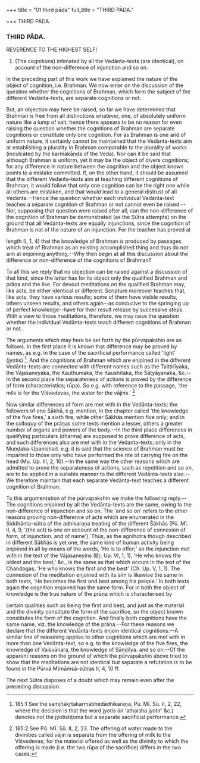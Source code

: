 +++
title = "01 third pāda"
full_title = "THIRD PĀDA."

+++
THIRD PĀDA.



### THIRD PĀDA.

REVERENCE TO THE HIGHEST SELF!

1. (The cognitions) intimated by all the Vedānta-texts (are identical), on account of the non-difference of injunction and so on.

In the preceding part of this work we have explained the nature of the object of cognition, i.e. Brahman. We now enter on the discussion of the question whether the cognitions of Brahman, which form the subject of the different Vedānta-texts, are separate cognitions or not.

But, an objection may here be raised, so far we have determined that Brahman is free from all distinctions whatever, one, of absolutely uniform nature like a lump of salt; hence there appears to be no reason for even raising the question whether the cognitions of Brahman are separate cognitions or constitute only one cognition. For as Brahman is one and of uniform nature, it certainly cannot be maintained that the Vedānta-texts aim at establishing a plurality in Brahman comparable to the plurality of works (inculcated by the karmakāṇḍa of the Veda). Nor can it be said that although Brahman is uniform, yet it may be the object of divers cognitions; for any difference in nature between the cognition and the object known points to a mistake committed. If, on the other hand, it should be assumed that the different Vedānta-texts aim at teaching different cognitions of Brahman, it would follow that only one cognition can be the right one while all others are mistaken, and that would lead to a general distrust of all Vedānta.--Hence the question whether each individual Vedānta-text teaches a separate cognition of Brahman or not cannot even be raised.--Nor, supposing that question were raised after all, can the non-difference of the cognition of Brahman be demonstrated (as the Sūtra attempts) on the ground that all Vedānta-texts are equally injunctions, since the cognition of Brahman is not of the nature of an injunction. For the teacher has proved at

length (I, 1, 4) that the knowledge of Brahman is produced by passages which treat of Brahman as an existing accomplished thing and thus do not aim at enjoining anything.--Why then begin at all this discussion about the difference or non-difference of the cognitions of Brahman?

To all this we reply that no objection can be raised against a discussion of that kind, since the latter has for its object only the qualified Brahman and prāṇa and the like. For devout meditations on the qualified Brahman may, like acts, be either identical or different. Scripture moreover teaches that, like acts, they have various results; some of them have visible results, others unseen results, and others again--as conducive to the springing up of perfect knowledge--have for their result release by successive steps. With a view to those meditations, therefore, we may raise the question whether the individual Vedānta-texts teach different cognitions of Brahman or not.

The arguments which may here be set forth by the pūrvapakshin are as follows. In the first place it is known that difference may be proved by names, as e.g. in the case of the sacrificial performance called 'light' (jyotis) [^fn_123]. And the cognitions of Brahman which are enjoined in the different Vedānta-texts are connected with different names such as the Taittirīyaka, the Vājasaneyaka, the Kauthumaka, the Kaushītaka, the Śāṭyāyanaka, &c.--In the second place the separateness of actions is proved by the difference of form (characteristics; rūpa). So e.g. with reference to the passage, 'the milk is for the Viśvedevas, the water for the vājins.'  [^fn_124]

[^fn_123]: 185:1 See the saṁjñākr̥takarmabhedādhikaraṇa, Pū. Mī. Sū. II, 2, 22, where the decision is that the word jyotis (in 'athaisha jyotir' &c.) denotes not the jyotishṭoma but a separate sacrificial performance.

[^fn_124]: 185:2 See Pū. Mī. Sū. II, 2, 23. The offering of water made to the divinities called vājin is separate from the offering of milk to the Viśvedevas; for the material offered as well as the divinity to which the offering is made (i.e. the two rūpa of the sacrifice) differs in the two cases.

Now similar differences of form are met with in the Vedānta-texts; the followers of one Śākhā, e.g. mention, in the chapter called 'the knowledge of the five fires,' a sixth fire, while other Śākhās mention five only; and in the colloquy of the prāṇas some texts mention a lesser, others a greater number of organs and powers of the body.--In the third place differences in qualifying particulars (dharma) are supposed to prove difference of acts, and such differences also are met with in the Vedanta-texts; only in the Muṇḍaka-Upanishad. e.g. it is said that the science of Brahman must be imparted to those only who have performed the rite of carrying fire on the head (Mu. Up. III, 2, 10).--In the same way the other reasons which are admitted to prove the separateness of actions, such as repetition and so on, are to be applied in a suitable manner to the different Vedānta-texts also.--We therefore maintain that each separate Vedānta-text teaches a different cognition of Brahman.

To this argumentation of the pūrvapakshin we make the following reply.--The cognitions enjoined by all the Vedānta-texts are the same, owing to the non-difference of injunction and so on. The 'and so on' refers to the other reasons proving non-difference of acts which are enumerated in the Siddhānta-sūtra of the adhikaraṇa treating of the different Śākhās (Pū. Mī. II, 4, 9, '(the act) is one on account of the non-difference of connexion of form, of injunction, and of name'). Thus, as the agnihotra though described in different Śākhās is yet one, the same kind of human activity being enjoined in all by means of the words, 'He is to offer;' so the injunction met with in the text of the Vājasaneyins (Br̥. Up. VI, 1, 1), 'He who knows the oldest and the best,' &c., is the same as that which occurs in the text of the Cḥandogas, 'He who knows the first and the best' (Cḥ. Up. V, 1, 1). The connexion of the meditation enjoined with its aim is likewise the same in both texts, 'He becomes the first and best among his people.' In both texts again the cognition enjoined has the same form. For in both the object of knowledge is the true nature of the prāṇa which is characterised by

certain qualities such as being the first and best, and just as the material and the divinity constitute the form of the sacrifice, so the object known constitutes the form of the cognition. And finally both cognitions have the same name, viz. the knowledge of the prāṇa.--For these reasons we declare that the different Vedānta-texts enjoin identical cognitions.--A similar line of reasoning applies to other cognitions which are met with in more than one Vedānta-text, so e.g. to the knowledge of the five fires, the knowledge of Vaiśvānara, the knowledge of Sāṇḍilya. and so on.--Of the apparent reasons on the ground of which the pūrvapakshin above tried to show that the meditations are not identical but separate a refutation is to be found in the Pūrvā Mīmāṁsā-sūtras II, 4, 10 ff.

The next Sūtra disposes of a doubt which may remain even after the preceding discussion.

